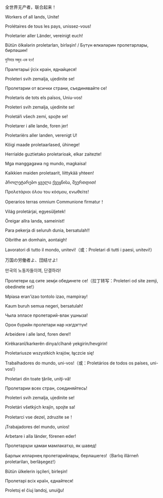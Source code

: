 全世界无产者，联合起来！

Workers of all lands, Unite!

Prolétaires de tous les pays, unissez-vous!

Proletarier aller Länder, vereinigt euch!

Bütün ölkələrin proletarları, birləşin! / Бүтүн өлкәләрин пролетарлары, бирләшин!

দুনিযার মজুর এক হও!

Пралетарыі ўсіх краін, яднайцеся!

Proleteri svih zemalja, ujedinite se!

Пролетарии от всички страни, съединявайте се!

Proletaris de tots els països, Uniu-vos!

Proleteri svih zemalja, ujedinite se!

Proletáři všech zemí, spojte se!

Proletarer i alle lande, foren jer!

Proletariërs aller landen, verenigt U!

Kõigi maade proletaarlased, ühinege!

Herrialde guztietako proletarioak, elkar zaitezte!

Mga manggagawa ng mundo, magkaisa!

Kaikkien maiden proletaarit, liittykää yhteen!

პროლეტარებო ყველა ქვეყნისა, შეერთდით!

Προλετάριοι όλου του κόσμου, ενωθείτε!

Operarios terras omnium Communione firmatur！

Világ proletárjai, egyesüljetek!

Öreigar allra landa, sameinist!

Para pekerja di seluruh dunia, bersatulah!!

Oibrithe an domhain, aontaigh!

Lavoratori di tutto il mondo, unitevi!（或：Proletari di tutti i paesi, unitevi!）

万国の労働者よ、団结せよ!

만국의 노동자들이여, 단결하라!

Пролетери од сите земји обединете се!（拉丁转写：Proleteri od site zemji, obedinete se!）

Mpiasa eran'izao tontolo izao, mampiray!

Kaum buruh semua negeri, bersatulah!

Чыла элласе пролетарий-влак ушныза!

Орон бүрийн пролетари нар нэгдэгтүн!

Arbeidere i alle land, foren dere!!

Kirêkaranî/karkerên dinya/cîhanê yekgirin/hevgirin!

Proletariusze wszystkich krajów, łączcie się!

Trabalhadores do mundo, uni-vos!（或：Proletários de todos os paí­ses, uni-vos!）

Proletari din toate ţările, uniţi-vă!

Пролетарии всех стран, соединяйтесь!

Proleteri svih zemalja, ujedinite se!

Proletári všetkých krajín, spojte sa!

Proletarci vse dezel, zdruzite se！

¡Trabajadores del mundo, uníos!

Arbetare i alla länder, förenen eder!

Пролетарҳои ҳамаи мамлакатҳо, як шавед!

Барлык илләрнең пролетарийлары, берләшегез!（Barlıq illärneñ proletariları, berläşegez!）

Bütün ülkelerin işçileri, birleşin!

Пролетарі всіх країн, єднайтеся!

Proletoj el ĉiuj landoj, unuiĝu!
